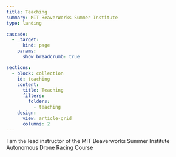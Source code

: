 ```yaml
---
title: Teaching
summary: MIT BeaverWorks Summer Institute
type: landing

cascade:
  - _target:
      kind: page
    params:
      show_breadcrumb: true

sections:
  - block: collection
    id: teaching
    content:
      title: Teaching
      filters:
        folders:
          - teaching
    design:
      view: article-grid
      columns: 2
---
```


I am the lead instructor of the MIT Beaverworks Summer Institute Autonomous Drone Racing Course
<!--more-->
